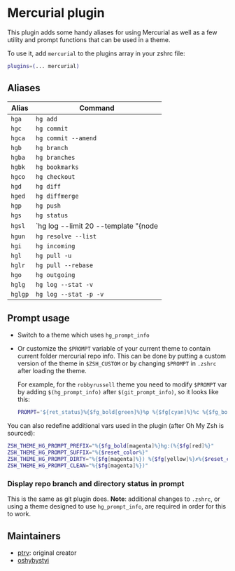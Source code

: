 # Mercurial plugin

This plugin adds some handy aliases for using Mercurial as well as a few
utility and prompt functions that can be used in a theme.

To use it, add `mercurial` to the plugins array in your zshrc file:

```zsh
plugins=(... mercurial)
```

## Aliases

| Alias  | Command                                                                                                     |
|--------|-------------------------------------------------------------------------------------------------------------|
| `hga`  | `hg add`                                                                                                    |
| `hgc`  | `hg commit`                                                                                                 |
| `hgca` | `hg commit --amend`                                                                                         |
| `hgb`  | `hg branch`                                                                                                 |
| `hgba` | `hg branches`                                                                                               |
| `hgbk` | `hg bookmarks`                                                                                              |
| `hgco` | `hg checkout`                                                                                               |
| `hgd`  | `hg diff`                                                                                                   |
| `hged` | `hg diffmerge`                                                                                              |
| `hgp`  | `hg push`                                                                                                   |
| `hgs`  | `hg status`                                                                                                 |
| `hgsl` | `hg log --limit 20 --template "{node|short} | {date|isodatesec} | {author|user}: {desc|strip|firstline}\n"` |
| `hgun` | `hg resolve --list`                                                                                         |
| `hgi`  | `hg incoming`                                                                                               |
| `hgl`  | `hg pull -u`                                                                                                |
| `hglr` | `hg pull --rebase`                                                                                          |
| `hgo`  | `hg outgoing`                                                                                               |
| `hglg` | `hg log --stat -v`                                                                                          |
| `hglgp`| `hg log --stat -p -v`                                                                                       |
## Prompt usage

- Switch to a theme which uses `hg_prompt_info`

- Or customize the `$PROMPT` variable of your current theme to contain current folder mercurial repo info.
  This can be done by putting a custom version of the theme in `$ZSH_CUSTOM` or by changing `$PROMPT` in
  `.zshrc` after loading the theme.

  For example, for the `robbyrussell` theme you need to modify `$PROMPT` var by adding `$(hg_prompt_info)`
  after `$(git_prompt_info)`, so it looks like this:

  ```zsh
  PROMPT='${ret_status}%{$fg_bold[green]%}%p %{$fg[cyan]%}%c %{$fg_bold[blue]%}$(git_prompt_info)$(hg_prompt_info)%{$fg_bold[blue]%} % %{$reset_color%}'
  ```

You can also redefine additional vars used in the plugin (after Oh My Zsh is sourced):

```zsh
ZSH_THEME_HG_PROMPT_PREFIX="%{$fg_bold[magenta]%}hg:(%{$fg[red]%}"
ZSH_THEME_HG_PROMPT_SUFFIX="%{$reset_color%}"
ZSH_THEME_HG_PROMPT_DIRTY="%{$fg[magenta]%}) %{$fg[yellow]%}✗%{$reset_color%}"
ZSH_THEME_HG_PROMPT_CLEAN="%{$fg[magenta]%})"
```

### Display repo branch and directory status in prompt

This is the same as git plugin does. **Note**: additional changes to `.zshrc`, or using a theme designed
to use `hg_prompt_info`, are required in order for this to work.

## Maintainers

- [ptrv](https://github.com/ptrv): original creator
- [oshybystyi](https://github.com/oshybystyi)
